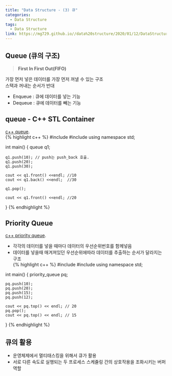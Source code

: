 ```yaml
---
title: "Data Structure - (3) 큐"
categories:
  - Data Structure
tags:
  - Data Structure
link: https://mg729.github.io//data%20structure/2020/01/12/DataStructure_(3)_Queue/
---
```


##  Queue (큐의 구조)
>**First In First Out(FIFO)**

가장 먼저 넣은 데이터를 가장 먼저 꺼낼 수 있는 구조  
스택과 꺼내는 순서가 반대
<ul>
 <li> Enqueue : 큐에 데이터를 넣는 기능 </li>
 <li> Dequeue : 큐에 데이터를 빼는 기능 </li>
</ul>

##  queue - C++ STL Container  
[c++ queue](https://en.cppreference.com/w/cpp/container/queue).  
{% highlight c++ %}
#include <iostream>
#include <queue>
using namespace std;

int main()
{
    queue<int> q1;

    q1.push(10); // push는 push_back 호출.
    q1.push(20);
    q1.push(30);
    
    cout << q1.front() <<endl; //10
    cout << q1.back() <<endl;  //30 
    
    q1.pop();
	
    cout << q1.front() <<endl; //20  
    
}
{% endhighlight %}

##  Priority Queue  
[c++ priority queue](https://en.cppreference.com/w/cpp/container/priority_queue).  
* 각각의 데이터를 넣을 때마다 데이터의 우선순위번호를 함께넣음  
* 데이터를 넣을때 매겨져있던 우선순위에따라 데이터를 추출하는 순서가 달라지는 구조  
{% highlight c++ %}
#include <iostream>
#include <queue>
using namespace std;


int main()
{
    priority_queue<int> pq;

    pq.push(10);      
    pq.push(20);
    pq.push(15);
    pq.push(12);

    cout << pq.top() << endl; // 20    
    pq.pop();
    cout << pq.top() << endl; // 15   
}
{% endhighlight %}

##  큐의 활용  
* 운영체제에서 멀티태스킹을 위해서 큐가 활용  
* 서로 다른 속도로 실행되는 두 프로세스 스케쥴링 간의 상호작용을 조화시키는 버퍼 역할